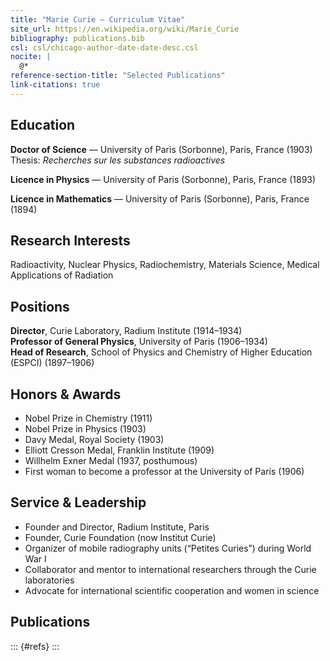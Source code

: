 ```yaml
---
title: "Marie Curie — Curriculum Vitae"
site_url: https://en.wikipedia.org/wiki/Marie_Curie
bibliography: publications.bib
csl: csl/chicago-author-date-date-desc.csl
nocite: |
  @*
reference-section-title: "Selected Publications"
link-citations: true
---
```


## Education
**Doctor of Science** — University of Paris (Sorbonne), Paris, France (1903)  
Thesis: *Recherches sur les substances radioactives*  

**Licence in Physics** — University of Paris (Sorbonne), Paris, France (1893)  

**Licence in Mathematics** — University of Paris (Sorbonne), Paris, France (1894)  

## Research Interests
Radioactivity, Nuclear Physics, Radiochemistry, Materials Science, Medical Applications of Radiation

## Positions
**Director**, Curie Laboratory, Radium Institute (1914–1934)  
**Professor of General Physics**, University of Paris (1906–1934)  
**Head of Research**, School of Physics and Chemistry of Higher Education (ESPCI) (1897–1906)  

## Honors & Awards
- Nobel Prize in Chemistry (1911)  
- Nobel Prize in Physics (1903)  
- Davy Medal, Royal Society (1903)  
- Elliott Cresson Medal, Franklin Institute (1909)  
- Willhelm Exner Medal (1937, posthumous)  
- First woman to become a professor at the University of Paris (1906)

## Service & Leadership
- Founder and Director, Radium Institute, Paris  
- Founder, Curie Foundation (now Institut Curie)  
- Organizer of mobile radiography units (“Petites Curies”) during World War I  
- Collaborator and mentor to international researchers through the Curie laboratories  
- Advocate for international scientific cooperation and women in science

## Publications
::: {#refs}
:::

